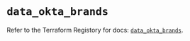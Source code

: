 # `data_okta_brands`

Refer to the Terraform Registory for docs: [`data_okta_brands`](https://registry.terraform.io/providers/okta/okta/4.2.0/docs/data-sources/brands).
